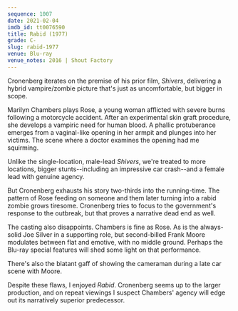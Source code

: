 ```yaml
---
sequence: 1007
date: 2021-02-04
imdb_id: tt0076590
title: Rabid (1977)
grade: C-
slug: rabid-1977
venue: Blu-ray
venue_notes: 2016 | Shout Factory
---
```


Cronenberg iterates on the premise of his prior film, <span data-imdb-id="tt0073705">_Shivers_</span>, delivering a hybrid vampire/zombie picture that's just as uncomfortable, but bigger in scope.

<!-- end -->

Marilyn Chambers plays Rose, a young woman afflicted with severe burns following a motorcycle accident. After an experimental skin graft procedure, she develops a vampiric need for human blood. A phallic protuberance emerges from a vaginal-like opening in her armpit and plunges into her victims. The scene where a doctor examines the opening had me squirming.

Unlike the single-location, male-lead _Shivers_, we're treated to more locations, bigger stunts--including an impressive car crash--and a female lead with genuine agency.

But Cronenberg exhausts his story two-thirds into the running-time. The pattern of Rose feeding on someone and them later turning into a rabid zombie grows tiresome. Cronenberg tries to focus to the government's response to the outbreak, but that proves a narrative dead end as well.

The casting also disappoints. Chambers is fine as Rose. As is the always-solid Joe Silver in a supporting role, but second-billed Frank Moore modulates between flat and emotive, with no middle ground. Perhaps the Blu-ray special features will shed some light on that performance.

There's also the blatant gaff of showing the cameraman during a late car scene with Moore.

Despite these flaws, I enjoyed _Rabid_. Cronenberg seems up to the larger production, and on repeat viewings I suspect Chambers' agency will edge out its narratively superior predecessor.